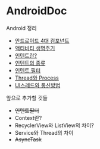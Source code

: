 # AndroidDoc
Android 정리

- [안드로이드 4대 컴포넌트](https://github.com/Jiyoung9310/AndroidDoc/blob/master/_posts/2018-05-19-Android-Components.md)
- [액티비티 생명주기](https://github.com/Jiyoung9310/AndroidDoc/blob/master/_posts/2018-05-27-Android-Activity.md)
- [인텐트란?](https://github.com/Jiyoung9310/AndroidDoc/blob/master/_posts/2018-05-29-Android-Intent.md)
- [인텐트의 종류](https://github.com/Jiyoung9310/AndroidDoc/blob/master/_posts/2018-06-17-Android-Intent(2).md)
- [인텐트 필터](https://github.com/Jiyoung9310/AndroidDoc/blob/master/_posts/2018-09-29-Android-Intent(3).md)
- [Thread와 Process](https://github.com/Jiyoung9310/AndroidDoc/blob/master/_posts/2018-10-23-Thead%EC%99%80Process.md)
- [UI스레드와 통신방법](https://github.com/Jiyoung9310/AndroidDoc/blob/master/_posts/2018-10-30-UI%20thread%EC%9D%98%20%ED%86%B5%EC%8B%A0.md)

앞으로 추가할 것들
- ~~인텐트필터~~
- Context란?
- RecyclerView와 ListView의 차이?
- Service와 Thread의 차이
- ~~AsyncTask~~
